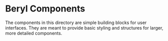 # Beryl Components

The components in this directory are simple building blocks for user interfaces. 
They are meant to provide basic styling and structures for larger, more detailed components.
